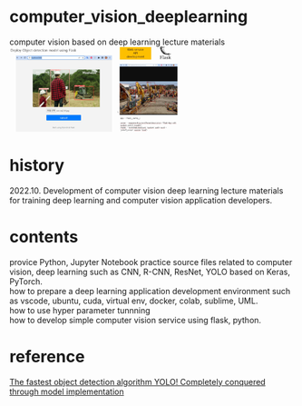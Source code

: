 # computer_vision_deeplearning
computer vision based on deep learning lecture materials 
<img height="150" src="https://github.com/mac999/computer_vision_deeplearning/blob/main/app_example.PNG"/> </br>

# history
2022.10. Development of computer vision deep learning lecture materials for training deep learning and computer vision application developers.</br>

# contents
provice Python, Jupyter Notebook practice source files related to computer vision, deep learning such as CNN, R-CNN, ResNet, YOLO based on Keras, PyTorch.</br>
how to prepare a deep learning application development environment such as vscode, ubuntu, cuda, virtual env, docker, colab, sublime, UML.</br>
how to use hyper parameter tunnning</br> 
how to develop simple computer vision service using flask, python.</br>

# reference
[The fastest object detection algorithm YOLO! Completely conquered through model implementation](https://fastcampus.co.kr/data_online_yolo)


